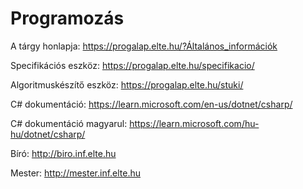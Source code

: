 # Programozás 

A tárgy honlapja: https://progalap.elte.hu/?Általános_információk

Specifikációs eszköz: https://progalap.elte.hu/specifikacio/

Algoritmuskészítő eszköz: https://progalap.elte.hu/stuki/

C# dokumentáció: https://learn.microsoft.com/en-us/dotnet/csharp/

C# dokumentáció magyarul: https://learn.microsoft.com/hu-hu/dotnet/csharp/

Bíró: http://biro.inf.elte.hu

Mester: http://mester.inf.elte.hu

